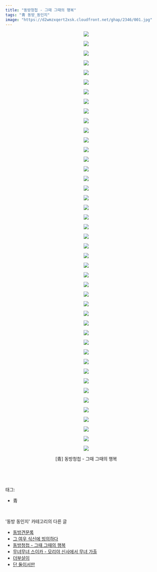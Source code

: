 ```yaml
---
title: "동방청첩 - 그때 그때의 행복"
tags: "青 동방_동인지"
image: "https://d2wmzxqert2xsk.cloudfront.net/ghap/2346/001.jpg"
---
```

<div class="article">
<p style="text-align: center; clear: none; float: none;"><img src="{{ site.imgserver11 }}/ghap/2346/001.jpg"/></p>
<p style="text-align: center; clear: none; float: none;"><img src="{{ site.imgserver11 }}/ghap/2346/002.jpg"/></p>
<p style="text-align: center; clear: none; float: none;"><img src="{{ site.imgserver11 }}/ghap/2346/003.jpg"/></p>
<p style="text-align: center; clear: none; float: none;"><img src="{{ site.imgserver11 }}/ghap/2346/004.jpg"/></p>
<p style="text-align: center; clear: none; float: none;"><img src="{{ site.imgserver11 }}/ghap/2346/005.jpg"/></p>
<p style="text-align: center; clear: none; float: none;"><img src="{{ site.imgserver11 }}/ghap/2346/006.jpg"/></p>
<p style="text-align: center; clear: none; float: none;"><img src="{{ site.imgserver11 }}/ghap/2346/007.jpg"/></p>
<p style="text-align: center; clear: none; float: none;"><img src="{{ site.imgserver11 }}/ghap/2346/008.jpg"/></p>
<p style="text-align: center; clear: none; float: none;"><img src="{{ site.imgserver11 }}/ghap/2346/009.jpg"/></p>
<p style="text-align: center; clear: none; float: none;"><img src="{{ site.imgserver11 }}/ghap/2346/010.jpg"/></p>
<p style="text-align: center; clear: none; float: none;"><img src="{{ site.imgserver11 }}/ghap/2346/011.jpg"/></p>
<p style="text-align: center; clear: none; float: none;"><img src="{{ site.imgserver11 }}/ghap/2346/012.jpg"/></p>
<p style="text-align: center; clear: none; float: none;"><img src="{{ site.imgserver11 }}/ghap/2346/013.jpg"/></p>
<p style="text-align: center; clear: none; float: none;"><img src="{{ site.imgserver11 }}/ghap/2346/014.jpg"/></p>
<p style="text-align: center; clear: none; float: none;"><img src="{{ site.imgserver11 }}/ghap/2346/015.jpg"/></p>
<p style="text-align: center; clear: none; float: none;"><img src="{{ site.imgserver11 }}/ghap/2346/016.jpg"/></p>
<p style="text-align: center; clear: none; float: none;"><img src="{{ site.imgserver11 }}/ghap/2346/017.jpg"/></p>
<p style="text-align: center; clear: none; float: none;"><img src="{{ site.imgserver11 }}/ghap/2346/018.jpg"/></p>
<p style="text-align: center; clear: none; float: none;"><img src="{{ site.imgserver11 }}/ghap/2346/019.jpg"/></p>
<p style="text-align: center; clear: none; float: none;"><img src="{{ site.imgserver11 }}/ghap/2346/020.jpg"/></p>
<p style="text-align: center; clear: none; float: none;"><img src="{{ site.imgserver11 }}/ghap/2346/021.jpg"/></p>
<p style="text-align: center; clear: none; float: none;"><img src="{{ site.imgserver11 }}/ghap/2346/022.jpg"/></p>
<p style="text-align: center; clear: none; float: none;"><img src="{{ site.imgserver11 }}/ghap/2346/023.jpg"/></p>
<p style="text-align: center; clear: none; float: none;"><img src="{{ site.imgserver11 }}/ghap/2346/024.jpg"/></p>
<p style="text-align: center; clear: none; float: none;"><img src="{{ site.imgserver11 }}/ghap/2346/025.jpg"/></p>
<p style="text-align: center; clear: none; float: none;"><img src="{{ site.imgserver11 }}/ghap/2346/026.jpg"/></p>
<p style="text-align: center; clear: none; float: none;"><img src="{{ site.imgserver11 }}/ghap/2346/027.jpg"/></p>
<p style="text-align: center; clear: none; float: none;"><img src="{{ site.imgserver11 }}/ghap/2346/028.jpg"/></p>
<p style="text-align: center; clear: none; float: none;"><img src="{{ site.imgserver11 }}/ghap/2346/029.jpg"/></p>
<p style="text-align: center; clear: none; float: none;"><img src="{{ site.imgserver11 }}/ghap/2346/030.jpg"/></p>
<p style="text-align: center; clear: none; float: none;"><img src="{{ site.imgserver11 }}/ghap/2346/031.jpg"/></p>
<p style="text-align: center; clear: none; float: none;"><img src="{{ site.imgserver11 }}/ghap/2346/032.jpg"/></p>
<p style="text-align: center; clear: none; float: none;"><img src="{{ site.imgserver11 }}/ghap/2346/033.jpg"/></p>
<p style="text-align: center; clear: none; float: none;"><img src="{{ site.imgserver11 }}/ghap/2346/034.jpg"/></p>
<p style="text-align: center; clear: none; float: none;"><img src="{{ site.imgserver11 }}/ghap/2346/035.jpg"/></p>
<p style="text-align: center; clear: none; float: none;"><img src="{{ site.imgserver11 }}/ghap/2346/036.jpg"/></p>
<p style="text-align: center; clear: none; float: none;"><img src="{{ site.imgserver11 }}/ghap/2346/037.jpg"/></p>
<p style="text-align: center; clear: none; float: none;"><img src="{{ site.imgserver11 }}/ghap/2346/038.jpg"/></p>
<p style="text-align: center; clear: none; float: none;"><img src="{{ site.imgserver11 }}/ghap/2346/039.jpg"/></p>
<p style="text-align: center; clear: none; float: none;"><img src="{{ site.imgserver11 }}/ghap/2346/040.jpg"/></p>
<p style="text-align: center; clear: none; float: none;"><img src="{{ site.imgserver11 }}/ghap/2346/041.jpg"/></p>
<p style="text-align: center; clear: none; float: none;"><img src="{{ site.imgserver11 }}/ghap/2346/042.jpg"/></p>
<p style="text-align: center; clear: none; float: none;"><img src="{{ site.imgserver11 }}/ghap/2346/043.jpg"/></p>
<p style="text-align: center; clear: none; float: none;"><img src="{{ site.imgserver11 }}/ghap/2346/044.jpg"/></p>
<p style="text-align: center; clear: none; float: none;">[青] 동방청첩 - 그때 그때의 행복</p>
<p><br/></p>
</div><br/>
<div class="tagTrail">
<p>태그: </p>
<ul>
<li>青</li>
</ul>
</div><br/>
<div class="another">
<p>'동방 동인지' 카테고리의 다른 글</p>
<ul>
<li><a href="/ghap_2350">동방견문록</a></li>
<li><a href="/ghap_2347">그 여우 식신에 빙의하다</a></li>
<li><a href="/ghap_2346">동방청첩 - 그때 그때의 행복</a></li>
<li><a href="/ghap_2345">무녀무녀 스이카 - 모리야 신사에서 무녀 가출</a></li>
<li><a href="/ghap_2344">더부살이</a></li>
<li><a href="/ghap_2343">단 둘이서만</a></li>
</ul>
</div><br/>
<div class="cb_module cb_fluid">
<div class="cb_wrt cb_profile">
</div><!-- commentList close -->
</div><br/>
